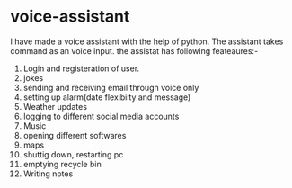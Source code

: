 # voice-assistant
I have made a voice assistant with the help of python. The assistant takes command as an voice input. the assistat has following feateaures:-
1. Login and registeration of user.
2. jokes
3. sending and receiving email through voice only
4.  setting up alarm(date flexibiity and message)
5.  Weather updates
6.  logging to different social media accounts
7.  Music
8.  opening different softwares
9.  maps
10.  shuttig down, restarting pc
11.  emptying recycle bin
12.  Writing notes
